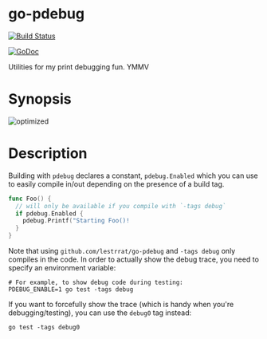 # go-pdebug

[![Build Status](https://travis-ci.org/lestrrat/go-pdebug.svg?branch=master)](https://travis-ci.org/lestrrat/go-pdebug)

[![GoDoc](https://godoc.org/github.com/lestrrat/go-pdebug?status.svg)](https://godoc.org/github.com/lestrrat/go-pdebug)

Utilities for my print debugging fun. YMMV

# Synopsis

![optimized](https://pbs.twimg.com/media/CbiqhzLUUAIN_7o.png)

# Description

Building with `pdebug` declares a constant, `pdebug.Enabled` which you
can use to easily compile in/out depending on the presence of a build tag.

```go
func Foo() {
  // will only be available if you compile with `-tags debug`
  if pdebug.Enabled {
    pdebug.Printf("Starting Foo()!
  }
}
```

Note that using `github.com/lestrrat/go-pdebug` and `-tags debug` only
compiles in the code. In order to actually show the debug trace, you need
to specify an environment variable:

```shell
# For example, to show debug code during testing:
PDEBUG_ENABLE=1 go test -tags debug
```

If you want to forcefully show the trace (which is handy when you're
debugging/testing), you can use the `debug0` tag instead:

```shell
go test -tags debug0
```
